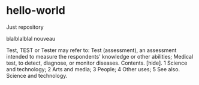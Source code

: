 # hello-world
Just repository

blalblalblal nouveau

Test, TEST or Tester may refer to: Test (assessment), an assessment intended to measure the respondents' knowledge or other abilities; Medical test, to detect, diagnose, or monitor diseases. Contents. [hide]. 1 Science and technology; 2 Arts and media; 3 People; 4 Other uses; 5 See also. Science and technology.
